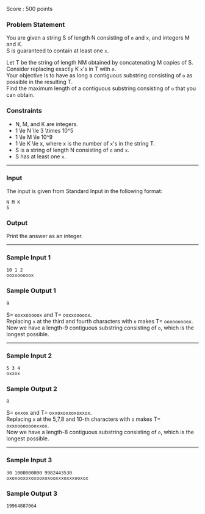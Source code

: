 Score : 500 points

### Problem Statement

You are given a string S of length N consisting of `o` and `x`, and integers M and K.  
S is guaranteed to contain at least one `x`.

Let T be the string of length NM obtained by concatenating M copies of S.
Consider replacing exactly K `x`'s in T with `o`.  
Your objective is to have as long a contiguous substring consisting of `o` as possible in the resulting T.  
Find the maximum length of a contiguous substring consisting of `o` that you can obtain.

### Constraints

* N, M, and K are integers.
* 1 \le N \le 3 \times 10^5
* 1 \le M \le 10^9
* 1 \le K \le x, where x is the number of `x`'s in the string T.
* S is a string of length N consisting of `o` and `x`.
* S has at least one `x`.

---

### Input

The input is given from Standard Input in the following format:

```
N M K
S
```

### Output

Print the answer as an integer.

---

### Sample Input 1

```
10 1 2
ooxxooooox
```

### Sample Output 1

```
9
```

S= `ooxxooooox` and T= `ooxxooooox`.  
Replacing `x` at the third and fourth characters with `o` makes T= `ooooooooox`.  
Now we have a length-9 contiguous substring consisting of `o`, which is the longest possible.

---

### Sample Input 2

```
5 3 4
oxxox
```

### Sample Output 2

```
8
```

S= `oxxox` and T= `oxxoxoxxoxoxxox`.  
Replacing `x` at the 5,7,8 and 10-th characters with `o` makes T= `oxxooooooooxxox`.  
Now we have a length-8 contiguous substring consisting of `o`, which is the longest possible.

---

### Sample Input 3

```
30 1000000000 9982443530
oxoxooxoxoxooxoxooxxxoxxxooxox
```

### Sample Output 3

```
19964887064
```